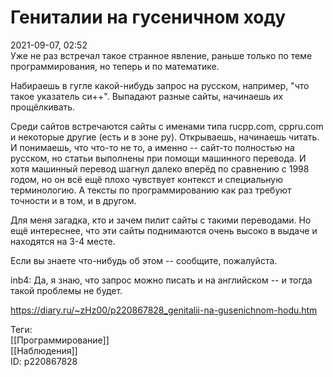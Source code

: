 Гениталии на гусеничном ходу
=============================

   
 2021-09-07, 02:52   
  Уже не раз встречал такое странное явление, раньше только по теме программирования, но теперь и по математике.   
   
 Набираешь в гугле какой-нибудь запрос на русском, например, "что такое указатель си++". Выпадают разные сайты, начинаешь их прощёлкивать.   
   
 Среди сайтов встречаются сайты с именами типа rucpp.com, cppru.com и некоторые другие (есть и в зоне ру). Открываешь, начинаешь читать. И понимаешь, что что-то не то, а именно -- сайт-то полностью на русском, но статьи выполнены при помощи машинного перевода. И хотя машинный перевод шагнул далеко вперёд по сравнению с 1998 годом, но он всё ещё плохо чувствует контекст и специальную терминологию. А тексты по программированию как раз требуют точности и в том, и в другом.   
   
 Для меня загадка, кто и зачем пилит сайты с такими переводами. Но ещё интереснее, что эти сайты поднимаются очень высоко в выдаче и находятся на 3-4 месте.   
   
 Если вы знаете что-нибудь об этом -- сообщите, пожалуйста.   
   
 inb4: Да, я знаю, что запрос можно писать и на английском -- и тогда такой проблемы не будет.   
    
 <https://diary.ru/~zHz00/p220867828_genitalii-na-gusenichnom-hodu.htm>   
   
 Теги:   
 [[Программирование]]   
 [[Наблюдения]]   
 ID: p220867828